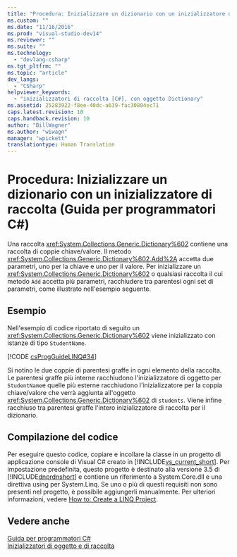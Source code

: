 ```yaml
---
title: "Procedura: Inizializzare un dizionario con un inizializzatore di raccolta (Guida per programmatori C#) | Microsoft Docs"
ms.custom: ""
ms.date: "11/16/2016"
ms.prod: "visual-studio-dev14"
ms.reviewer: ""
ms.suite: ""
ms.technology: 
  - "devlang-csharp"
ms.tgt_pltfrm: ""
ms.topic: "article"
dev_langs: 
  - "CSharp"
helpviewer_keywords: 
  - "inizializzatori di raccolta [C#], con oggetto Dictionary"
ms.assetid: 25283922-f8ee-40dc-a639-fac30804ec71
caps.latest.revision: 10
caps.handback.revision: 10
author: "BillWagner"
ms.author: "wiwagn"
manager: "wpickett"
translationtype: Human Translation
---
```

# Procedura: Inizializzare un dizionario con un inizializzatore di raccolta (Guida per programmatori C#)
Una raccolta <xref:System.Collections.Generic.Dictionary%602> contiene una raccolta di coppie chiave\/valore.  Il metodo <xref:System.Collections.Generic.Dictionary%602.Add%2A> accetta due parametri, uno per la chiave e uno per il valore.  Per inizializzare un <xref:System.Collections.Generic.Dictionary%602> o qualsiasi raccolta il cui metodo `Add` accetta più parametri, racchiudere tra parentesi ogni set di parametri, come illustrato nell'esempio seguente.  
  
## Esempio  
 Nell'esempio di codice riportato di seguito un <xref:System.Collections.Generic.Dictionary%602> viene inizializzato con istanze di tipo `StudentName`.  
  
 [!CODE [csProgGuideLINQ#34](../CodeSnippet/VS_Snippets_VBCSharp/csProgGuideLINQ#34)]  
  
 Si notino le due coppie di parentesi graffe in ogni elemento della raccolta.  Le parentesi graffe più interne racchiudono l'inizializzatore di oggetto per `StudentName`e quelle più esterne racchiudono l'inizializzatore per la coppia chiave\/valore che verrà aggiunta all'oggetto <xref:System.Collections.Generic.Dictionary%602> di `students`.  Viene infine racchiuso tra parentesi graffe l'intero inizializzatore di raccolta per il dizionario.  
  
## Compilazione del codice  
 Per eseguire questo codice, copiare e incollare la classe in un progetto di applicazione console di Visual C\# creato in [!INCLUDE[vs_current_short](../../../csharp/programming-guide/classes-and-structs/includes/vs_current_short_md.md)].  Per impostazione predefinita, questo progetto è destinato alla versione 3.5 di [!INCLUDE[dnprdnshort](../../../csharp/getting-started/includes/dnprdnshort_md.md)] e contiene un riferimento a System.Core.dll e una direttiva using per System.Linq.  Se uno o più di questi requisiti non sono presenti nel progetto, è possibile aggiungerli manualmente.  Per ulteriori informazioni, vedere [How to: Create a LINQ Project](../Topic/How%20to:%20Create%20a%20LINQ%20Project.md).  
  
## Vedere anche  
 [Guida per programmatori C\#](../../../csharp/programming-guide/index.md)   
 [Inizializzatori di oggetto e di raccolta](../../../csharp/programming-guide/classes-and-structs/object-and-collection-initializers.md)